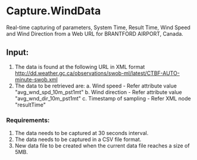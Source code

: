 # Capture.WindData
Real-time capturing of parameters, System Time, Result Time, Wind Speed and Wind Direction from a Web URL for BRANTFORD AIRPORT, Canada.

## Input:
1. The data is found at the following URL in XML format  http://dd.weather.gc.ca/observations/swob-ml/latest/CTBF-AUTO-minute-swob.xml
2. The data to be retrieved are: 
     a. Wind speed - Refer attribute value "avg_wnd_spd_10m_pst1mt" 
     b. Wind direction - Refer attribute value "avg_wnd_dir_10m_pst1mt" 
     c. Timestamp of sampling - Refer XML node "resultTime"

### Requirements:
1. The data needs to be captured at 30 seconds interval.
2. The data needs to be captured in a CSV file format.
3. New data file to be created when the current data file reaches a size of 5MB. 
